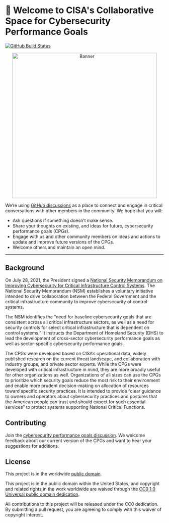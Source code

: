 # 👋 Welcome to CISA's Collaborative Space for Cybersecurity Performance Goals #

[![GitHub Build Status](https://github.com/cisagov/cybersecurity-performance-goals/workflows/build/badge.svg)](https://github.com/cisagov/cybersecurity-performance-goals/actions)

<div align="center">
<img alt="Banner" width="460" src="asset/Banner.png">
</div>

We’re using [GitHub discussions](https://github.com/cisagov/cybersecurity-performance-goals/discussions)
as a place to connect and engage in critical conversations with other members
in the community. We hope that you will:

- Ask questions if something doesn't make sense.
- Share your thoughts on existing, and ideas for future, cybersecurity
  performance goals (CPGs).
- Engage with us and other community members on ideas and actions to update and
  improve future versions of the CPGs.
- Welcome others and maintain an open mind.

---

## Background ##

On July 28, 2021, the President signed a
[National Security Memorandum on Improving Cybersecurity for Critical
Infrastructure Control Systems](https://www.whitehouse.gov/briefing-room/statements-releases/2021/07/28/national-security-memorandum-on-improving-cybersecurity-for-critical-infrastructure-control-systems/).
The National Security Memorandum (NSM) establishes a voluntary initiative
intended to drive collaboration between the Federal Government and the critical
infrastructure community to improve cybersecurity of control systems.

The NSM identifies the “need for baseline cybersecurity goals that are
consistent across all critical infrastructure sectors, as well as a need for
security controls for select critical infrastructure that is dependent on
control systems.” It instructs the Department of Homeland Security (DHS) to
lead the development of cross-sector cybersecurity performance goals as well as
sector-specific cybersecurity performance goals.

The CPGs were developed based on CISA’s operational data, widely published
research on the current threat landscape, and collaboration with industry
groups, and private sector experts. While the CPGs
were developed with critical infrastructure in mind, they are more broadly
useful for other organizations as well. Organizations of all sizes can use the
CPGs to prioritize which security goals reduce the most risk to their
environment and enable more prudent decision-making on allocation of resources
toward specific security practices. It is intended to provide “clear guidance
to owners and operators about cybersecurity practices and postures that the
American people can trust and should expect for such essential services” to
protect systems supporting National Critical Functions.

## Contributing ##

Join the [cybersecurity performance goals
discussion](https://github.com/cisagov/cybersecurity-performance-goals/discussions).
We welcome feedback about our current version of the CPGs and want to hear
your suggestions for additions.

## License ##

This project is in the worldwide [public domain](LICENSE).

This project is in the public domain within the United States, and
copyright and related rights in the work worldwide are waived through
the [CC0 1.0 Universal public domain
dedication](https://creativecommons.org/publicdomain/zero/1.0/).

All contributions to this project will be released under the CC0
dedication. By submitting a pull request, you are agreeing to comply
with this waiver of copyright interest.
